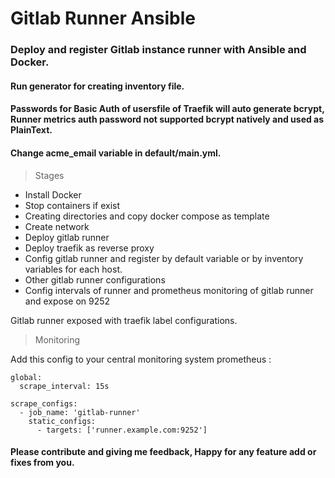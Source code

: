 # Gitlab Runner Ansible 
### Deploy and register Gitlab instance runner with Ansible and Docker.

#### Run generator for creating inventory file.
#### Passwords for Basic Auth of usersfile of Traefik will auto generate bcrypt, Runner metrics auth password not supported bcrypt natively and used as PlainText.
#### Change acme_email variable in default/main.yml.
> Stages 

* Install Docker
* Stop containers if exist
* Creating directories and copy docker compose as template
* Create network
* Deploy gitlab runner
* Deploy traefik as reverse proxy
* Config gitlab runner and register by default variable or by inventory variables for each host.
* Other gitlab runner configurations
* Config intervals of runner and prometheus monitoring of gitlab runner and expose on 9252


Gitlab runner exposed with traefik label configurations.

> Monitoring

Add this config to your central monitoring system prometheus : 

```
global:
  scrape_interval: 15s

scrape_configs:
  - job_name: 'gitlab-runner'
    static_configs:
      - targets: ['runner.example.com:9252']

```


#### Please contribute and giving me feedback, Happy for any feature add or fixes from you.